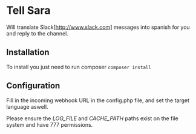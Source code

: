 # Tell Sara
Will translate Slack[http://www.slack.com] messages into spanish for you and reply to the channel.

## Installation

To install you just need to run composer
```composer install```

## Configuration

Fill in the incoming webhook URL in the config.php file, and set the target language aswell.

Please ensure the *LOG_FILE* and *CACHE_PATH* paths exist on the file system and have 777 permissions.
